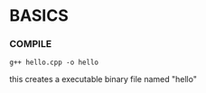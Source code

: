 # BASICS

### COMPILE
```console
g++ hello.cpp -o hello
```
this creates a executable binary file named "hello"



